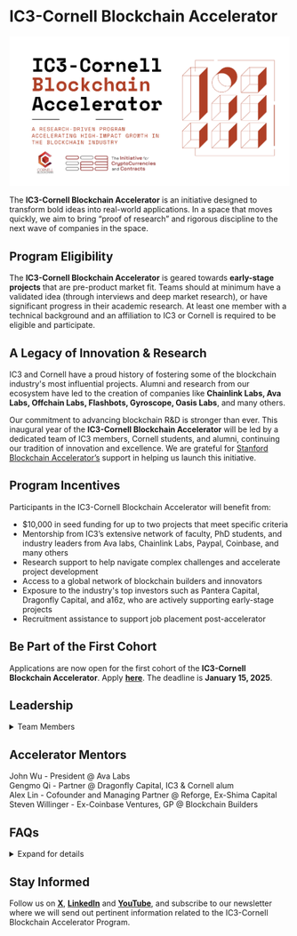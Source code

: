# IC3-Cornell Blockchain Accelerator

<div class="ui piled segment">
  <img class="ui centered image" src="../images/accelerator/ad for website.png" alt="" />
</div>

The <strong>IC3-Cornell Blockchain Accelerator</strong> is an initiative designed to transform bold ideas into real-world applications. In a space that moves quickly, we aim to bring “proof of research” and rigorous discipline to the next wave of companies in the space.

## Program Eligibility 

The <strong>IC3-Cornell Blockchain Accelerator</strong> is geared towards <strong>early-stage projects</strong> that are pre-product market fit. Teams should at minimum have a validated idea (through interviews and deep market research), or have significant progress in their academic research. At least one member with a technical background and an affiliation to IC3 or Cornell is required to be eligible and participate. 

## A Legacy of Innovation & Research

IC3 and Cornell have a proud history of fostering some of the blockchain industry's most influential projects. Alumni and research from our ecosystem have led to the creation of companies like <strong>Chainlink Labs, Ava Labs, Offchain Labs, Flashbots, Gyroscope, Oasis Labs</strong>, and many others.

Our commitment to advancing blockchain R&D is stronger than ever. This inaugural year of the <strong>IC3-Cornell Blockchain Accelerator</strong> will be led by a dedicated team of IC3 members, Cornell students, and alumni, continuing our tradition of innovation and excellence. We are grateful for <a href="https://sba.sites.stanford.edu/">Stanford Blockchain Accelerator’s</a> support in helping us launch this initiative. 

## Program Incentives
Participants in the IC3-Cornell Blockchain Accelerator will benefit from:

- $10,000 in seed funding for up to two projects that meet specific criteria
- Mentorship from IC3’s extensive network of faculty, PhD students, and industry leaders from Ava labs, Chainlink Labs, Paypal, Coinbase, and many others
- Research support to help navigate complex challenges and accelerate project development
- Access to a global network of blockchain builders and innovators
- Exposure to the industry's top investors such as Pantera Capital, Dragonfly Capital, and a16z, who are actively supporting early-stage projects
- Recruitment assistance to support job placement post-accelerator

## Be Part of the First Cohort

Applications are now open for the first cohort of the <strong>IC3-Cornell Blockchain Accelerator</strong>. Apply <strong><a href="https://docs.google.com/forms/d/1Rd791Gl6Iv_ZQ5Kg_aD2xAmyPw2C4exiAnOkRpbHEzE/edit">here</a></strong>. The deadline is <strong>January 15, 2025</strong>.

## Leadership

<details>	

<summary>Team Members</summary>
	
<div class="item">
    <div class="content">
        <img class="left floated small ui image" src="../images/people/oana.jpg" alt="" width="100" />
        <div class="header"><strong><a href="https://www.linkedin.com/in/oanagherman/">Oana Gherman</a></strong></div>
        <div class="header">Program Manager</div> <br>
        <div class="description"><p>Oana is the IC3 liaison and she is overseeing and coordinating multiple facets within IC3 to ensure they align with the initiative's goals and are executed efficiently.</p>
	</div>
    </div>
</div> <br>
<br>

<div class="item">
    <div class="content">
        <img class="left floated small ui image" src="../images/people/Eric.jpeg">
        <div class="header"><strong><a href="https://twitter.com/_ericyhu">Eric Hu</a></strong></div>
	<div class="header">Accelerator Lead</div> <br>    
        <div class="description"><p>Eric is an investor at Thoma Bravo, a technology private equity firm, where he leads deals and helps operate companies across the supply chain, cybersecurity, and GRC space. He co-founded Cornell Blockchain in 2017, and currently serves as a board member, supporting the organization across initiatives such as their education courses and the annual Cornell Blockchain Conference. Previously, Eric was an investment banker at Evercore, where he assisted companies across Communications and Digital Infrastructure with M&A, Capital Raises, and Strategic Alternatives.</p>
	</div>
    </div>
</div> <br>

<div class="item">
    <div class="content">
        <img class="left floated small ui image" src="../images/people/Reva.jpg" alt="" width="100" />
        <div class="header"><strong><a href="https://twitter.com/reva_jariwala?lang=en">Reva Jariwala</a></strong></div>
        <div class="header">Student Accelerator Lead</div> <br>    
        <div class="description"><p>Reva Jariwala is a senior at Cornell University, majoring in Information Science, who began exploring blockchain in high school, starting with onramps, and has never looked back. As Vice President of the Cornell Blockchain club, she helps lead this student-led org and has worked across the space, primarily through a TradFi lens, from researching protocols at Mark Cuban Companies to trading infrastructure at Citadel. Currently, she’s contributing part-time to the research team at Coinbase, focusing on Base.</p>
        </div>
    </div>
</div> <br>

<div class="item">
    <div class="content">
        <img class="left floated small ui image" src="../images/people/Alex.jpg" alt="" width="100" />
        <div class="header"><strong><a href="https://twitter.com/linfluence?lang=en">Alex Lin</a></strong></div>
        <div class="header">Accelerator Lead</div> <br>    
        <div class="description"><p>Alexander is the Co-founder and General Partner at Reforge, a blockchain and frontier tech investment firm. Previously, he was the Head of Research and first investment team hire at Shima Capital, joining the firm while he was completing his technical MBA with a concentration in distributed systems and cryptography at Cornell Tech and the Cornell SC Johnson Graduate School of Management. Prior to his investing career, Alexander was an engineer and led product for two successful web2 exits (Teads 2017, Concertiv 2020), and founded a digital healthcare company. He has been in crypto since 2012.</p>
        </div>
    </div>
</div> <br>

<div class="item">
    <div class="content">
        <img class="left floated small ui image" src="../images/people/Danielle.jpg" alt="" width="100" />
        <div class="header"><strong><a href="https://www.linkedin.com/in/daniellejnicholson/">Danielle Nicholson</a></strong></div>
        <div class="header">Accelerator Lead</div> <br>
        <div class="description"><p>Danielle is an attorney, serial entrepreneur and Cornell alum who currently serves as CEO of Mira Intel. She previously founded BuilderBloc, a legal and business advisory firm that supports and scales early stage startups innovating at the intersection of blockchain and artificial intelligence. Her prior experience also includes working with the United Nations and Techstars. She holds active roles with the Global Blockchain Business Council and The Knowledge House, a non-profit dedicated to diversifying the tech talent pipeline.</p>
        </div>
    </div>
</div> <br>

<div class="item">
    <div class="content">
        <img class="left floated small ui image" src="../images/people/Yousuf.jpg" alt="" width="100" />
        <div class="header"><strong><a href="https://twitter.com/yousufqaum">Yousuf Qaum</a></strong></div>
        <div class="header">Student Accelerator Lead</div> <br>    
        <div class="description"><p>Yousuf Qaum, a senior at Cornell University majoring in statistics, is a dedicated blockchain enthusiast. He has led initiatives such as the Cornell Blockchain Accelerator, interned as a Product Manager at Fidelity, and conducted research on how blockchain technology enhances the efficiency of humanitarian aid distribution.</p>
        </div>
    </div>
</div> <br>

<div class="item">
    <div class="content">
        <img class="left floated small ui image" src="../images/people/Gil.jpg" alt="" width="100" />
        <div class="header"><strong><a href="https://twitter.com/gilswrld">Gil Rosen</a></strong></div>
        <div class="header">Accelerator Lead</div> <br>
        <div class="description"><p>President of the Stanford Blockchain Accelerator, managing partner of Blockchain Builders fund, co-lead of BASS Conference, and co-teacher of Stanford MS&E 447 Blockchain entrepreneurship, Gil has supported over 80 blockchain startups from validated ideas to launch; raising $500M in aggregate. A 2x exited founder, Gil’s companies built distributed computing platforms for the IRS, London stock exchange, BP, Rolls Royce, and more.</p>
        </div>
    </div>
</div> <br>

<div class="item">
    <div class="content">
        <img class="left floated small ui image" src="../images/people/Jay.png" alt="" width="100" />
        <div class="header"><strong><a href="https://twitter.com/0xfishylosopher?lang=en">Jay Yu</a></strong></div>
        <div class="header">Accelerator Lead</div> <br>
        <div class="description"><p>Jay Yu is an IC3 Research Advisor, where his research interests center around Decentralized Autonomous Organizations (DAOs) and programmable cryptography. Jay studied Philosophy and Computer Science at Stanford University. As President of Stanford Blockchain Club, he served as a Uniswap DAO delegate and a Teaching Assistant for CS 352B/LAW 1078 - Blockchain Governance. He also works on research and investments at Pantera Capital.</p>
        </div>
    </div>
</div> <br>

</details>

## Accelerator Mentors

John Wu - President @ Ava Labs <br>
Gengmo Qi - Partner @ Dragonfly Capital, IC3 & Cornell alum <br>
Alex Lin - Cofounder and Managing Partner @ Reforge, Ex-Shima Capital <br>
Steven Willinger - Ex-Coinbase Ventures, GP @ Blockchain Builders 

## FAQs

<details>	
	
<summary>Expand for details</summary>

**Who can apply for the IC3-Cornell Accelerator Program?** <br>
    The team must have at least one member affiliated with IC3 or Cornell (i.e. students, alums, etc) and at least one technical member. The project should be pre-product market fit. 

**What will make our project stand out and be considered for the program?** <br>
    Our accelerator leads will be looking for projects that have more than one member, demonstrate technical innovation, and meet an industry need. Projects considered will help drive blockchain adoption and enable new use cases.

**How long is the IC3-Cornell Accelerator Program?** <br>
    The program will be 14 weeks.

**Who reviews the applications?** <br>
    The accelerator leads. 

**Can I apply as an individual or do I need to be part of a team?** <br>
    You can apply as an individual as long as you have a technical background. At least one member of a team, or the individual applying, needs to have technical expertise. 

**When will I find out if my project has been accepted?** <br>
    We will notify all teams within two weeks after the application deadline

**What does the accelerator program entail?** <br>
    This pilot version of the IC3-Cornell Blockchain Accelerator will be 14-weeks long. There will be bi-weekly meetings with accelerator leads, one-on-one mentor sessions, educational bi-weekly webinars with industry professionals that accelerator participants can attend, in-person networking events, a demo day during the Cornell Blockchain Conference, and more.

**How much of a time commitment is required?** <br>
    It will depend on the needs of the selected teams, but given the activities scheduled throughout the duration of the program, it will require a minimum of 1-hour per week.

**Does the program offer mentorship?** <br>
    Yes, the teams will be introduced to our mentors, and they will decide who to work with based on their needs.

**Can I still work on my academic research while participating in the accelerator program?** <br>
    Yes, the program activities shouldn’t interfere with your academic work.

**Is the program offered to those outside of IC3 or Cornell?** <br>
    Not at the moment.

**Does your accelerator program take equity from startups?** <br>
    We do not take equity.

**What are the next steps after I submit my application?** <br>
    A committee will review the applications on a rolling basis. After the application period ends, you will be contacted by a member of the leading team with the decision. If you are selected, an interview will be scheduled for the week of January 20-26, 2025. The 
final decisions will be announced on January 27, 2025. If you are selected for the accelerator, the program will run from February 3 to May 11, 2025.

</details>

## Stay Informed

Follow us on <strong><a href="https://www.linkedin.com/in/oanagherman/">X</a></strong>, <strong><a href="https://www.linkedin.com/company/the-initiative-for-cryptocurrencies-contracts-ic3/posts/?feedView=all">LinkedIn</a></strong> and <strong><a href="https://www.youtube.com/channel/UCz-eTbD4kHkYxGhUfXawHow">YouTube</a></strong>, and subscribe to our newsletter where we will send out pertinent information related to the IC3-Cornell Blockchain Accelerator Program.
